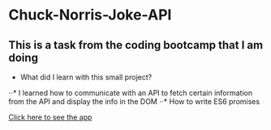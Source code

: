 # Chuck-Norris-Joke-API

## This is a task from the coding bootcamp that I am doing

* What did I learn with this small project?

⋅⋅* I learned how to communicate with an API to fetch certain information from the API and display the info in the DOM
⋅⋅* How to write ES6 promises

[Click here to see the app](https://cyber-borries.github.io/Chuck-Norris-Joke-API/)
